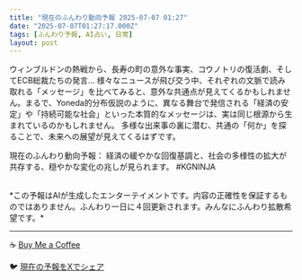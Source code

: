 ```yaml
---
title: "現在のふんわり動向予報 2025-07-07 01:27"
date: "2025-07-07T01:27:17.000Z"
tags: [ふんわり予報, AI占い, 日常]
layout: post
---
```


ウィンブルドンの熱戦から、長寿の町の意外な事実、コウノトリの復活劇、そしてECB総裁たちの発言…  様々なニュースが飛び交う中、それぞれの文脈で読み取れる「メッセージ」を比べてみると、意外な共通点が見えてくるかもしれません。まるで、Yoneda的分布仮説のように、異なる舞台で発信される「経済の安定」や「持続可能な社会」といった本質的なメッセージは、実は同じ根源から生まれているのかもしれません。  多様な出来事の裏に潜む、共通の「何か」を探ることで、未来への展望が見えてくるはずです。


現在のふんわり動向予報：
経済の緩やかな回復基調と、社会の多様性の拡大が共存する、穏やかな変化の兆しが見られます。 #KGNINJA

<br>
*この予報はAIが生成したエンターテイメントです。内容の正確性を保証するものではありません。ふんわり一日に４回更新されます。みんなにふんわり拡散希望です。*

---
☕️ [Buy Me a Coffee](https://www.buymeacoffee.com/kgninja)

🐦 [現在の予報をXでシェア](https://twitter.com/intent/tweet?text=%E7%8F%BE%E5%9C%A8%E3%81%AE%E3%81%B5%E3%82%93%E3%82%8F%E3%82%8A%E4%BA%88%E5%A0%B1%3A%20%E3%80%8C%E3%82%A6%E3%82%A3%E3%83%B3%E3%83%96%E3%83%AB%E3%83%89%E3%83%B3%E3%81%AE%E7%86%B1%E6%88%A6%E3%81%8B%E3%82%89%E3%80%81%E9%95%B7%E5%AF%BF%E3%81%AE%E7%94%BA%E3%81%AE%E6%84%8F%E5%A4%96%E3%81%AA%E4%BA%8B%E5%AE%9F%E3%80%81%E3%82%B3%E3%82%A6%E3%83%8E%E3%83%88%E3%83%AA%E3%81%AE%E5%BE%A9%E6%B4%BB%E5%8A%87%E3%80%81%E3%81%9D%E3%81%97%E3%81%A6ECB%E7%B7%8F%E8%A3%81%E3%81%9F%E3%81%A1%E3%81%AE%E7%99%BA%E8%A8%80%E2%80%A6%20%20%E6%A7%98%E3%80%85%E3%81%AA%E3%83%8B%E3%83%A5%E3%83%BC%E3%82%B9%E3%81%8C%E9%A3%9B%E3%81%B3%E4%BA%A4%E3%81%86%E4%B8%AD%E3%80%81%E3%81%9D%E3%82%8C%E3%81%9E%E3%82%8C%E3%81%AE%E6%96%87%E8%84%88%E3%81%A7%E8%AA%AD%E3%81%BF%E5%8F%96%E3%82%8C%E3%82%8B%E3%80%8C%E3%83%A1%E3%83%83%E3%82%BB%E3%83%BC%E3%82%B8%E3%80%8D%E3%82%92%E6%AF%94%E3%81%B9%E3%81%A6%E3%81%BF%E3%82%8B%E3%81%A8%E3%80%81%E6%84%8F%E5%A4%96%E3%81%AA%E5%85%B1%E9%80%9A...%E3%80%8D%23KGNINJA%20%E7%B6%9A%E3%81%8D%E3%81%AF%E3%83%96%E3%83%AD%E3%82%B0%E3%81%A7%EF%BC%81%F0%9F%91%87&url=https%3A%2F%2Fkg-ninja.github.io%2FFunwariyoso%2F)
